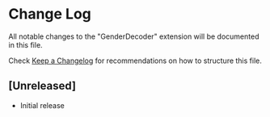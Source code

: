 # Change Log
All notable changes to the "GenderDecoder" extension will be documented in this file.

Check [Keep a Changelog](http://keepachangelog.com/) for recommendations on how to structure this file.

## [Unreleased]
- Initial release